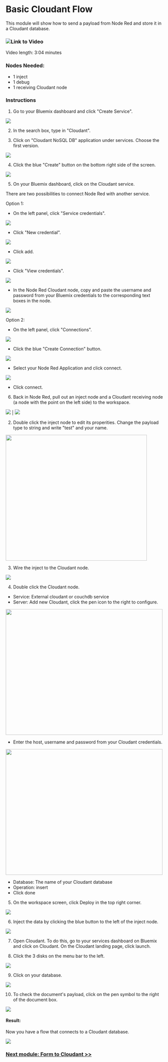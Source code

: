 # Basic Cloudant Flow

This module will show how to send a payload from Node Red and store it in a Cloudant database.

### ![Link to Video](https://youtu.be/Cds3ziauml4)

Video length: 3:04 minutes

### Nodes Needed:
- 1 inject
- 1 debug
- 1 receiving Cloudant node

### Instructions

1. Go to your Bluemix dashboard and click "Create Service". 

![](https://github.ibm.com/L-Gamerman/STSA-Weather-Demo/blob/master/README_screenshots/create_service.png)

2. In the search box, type in "Cloudant". 

3. Click on "Cloudant NoSQL DB" application under services. Choose the first version.

![](https://github.ibm.com/L-Gamerman/STSA-Weather-Demo/blob/master/README_screenshots/service_cloudant.png)

4. Click the blue "Create" button on the bottom right side of the screen. 

![](https://github.ibm.com/L-Gamerman/STSA-Weather-Demo/blob/master/README_screenshots/create_service2.png)

5. On your Bluemix dashboard, click on the Cloudant service. 

There are two possibilities to connect Node Red with another service. 

Option 1:

- On the left panel, click "Service credentials". 

![](https://github.ibm.com/L-Gamerman/STSA-Weather-Demo/blob/master/README_screenshots/service_cred.png)

- Click "New credential". 

<img src="../Chapter%201%20-%20Getting%20Started/Screenshots/new_cred.png">

- Click add. 

<img src="../Chapter%201%20-%20Getting%20Started/Screenshots/new_cloud_cred.png">

- Click "View credentials". 

![](https://github.ibm.com/L-Gamerman/STSA-Weather-Demo/blob/master/README_screenshots/view_credentials.png)

- In the Node Red Cloudant node, copy and paste the username and password from your Bluemix credentials to the corresponding text boxes in the node. 

![](../Chapter%201%20-%20Getting%20Started/Screenshots/creds.png)

Option 2: 

- On the left panel, click "Connections".

![](https://github.ibm.com/L-Gamerman/STSA-Weather-Demo/blob/master/README_screenshots/connections.png)

- Click the blue "Create Connection" button. 

![](https://github.ibm.com/L-Gamerman/STSA-Weather-Demo/blob/master/README_screenshots/create_connection.png)

- Select your Node Red Application and click connect.

![](https://github.ibm.com/L-Gamerman/STSA-Weather-Demo/blob/master/README_screenshots/select_app.png)

- Click connect. 

6. Back in Node Red, pull out an inject node and a Cloudant receiving node (a node with the point on the left side) to the workspace.

![](https://github.ibm.com/L-Gamerman/STSA-Weather-Demo/blob/master/README_screenshots/test_name.png)  |  ![](https://github.ibm.com/L-Gamerman/STSA-Weather-Demo/blob/master/README_screenshots/cloudant.png)

2. Double click the inject node to edit its properities. Change the payload type to string and write "test" and your name. 

<img src="https://github.ibm.com/L-Gamerman/STSA-Weather-Demo/blob/master/README_screenshots/test_edit.png" width="450" height="400" />

3. Wire the inject to the Cloudant node. 

![](https://github.ibm.com/L-Gamerman/STSA-Weather-Demo/blob/master/README_screenshots/flow.png)

4. Double click the Cloudant node. 
  - Service: External cloudant or couchdb service
  - Server: Add new Cloudant, click the pen icon to the right to configure. 
  
<img src="https://github.ibm.com/L-Gamerman/STSA-Weather-Demo/blob/master/README_screenshots/edit_cloud.png" width="500" height="400">

  - Enter the host, username and password from your Cloudant credentials. 

<img src="../Chapter%201%20-%20Getting%20Started/Screenshots/cloudant_edit2.png" width="500" height="400">

  - Database: The name of your Cloudant database
  - Operation: insert
  - Click done
  
5. On the workspace screen, click Deploy in the top right corner. 

![](https://github.ibm.com/L-Gamerman/STSA-Weather-Demo/blob/master/README_screenshots/deploy.png)

6. Inject the data by clicking the blue button to the left of the inject node. 

![](https://github.ibm.com/L-Gamerman/STSA-Weather-Demo/blob/master/README_screenshots/blue.png)

7. Open Cloudant. To do this, go to your services dashboard on Bluemix and click on Cloudant. On the Cloudant landing page, click launch. 

8. Click the 3 disks on the menu bar to the left.

  <img src="../Chapter%201%20-%20Getting%20Started/Screenshots/db_menu.png">
  

9. Click on your database. 

  <img src="../Chapter%201%20-%20Getting%20Started/Screenshots/nr_db.png">

10. To check the document's payload, click on the pen symbol to the right of the document box. 

  <img src="../Chapter%201%20-%20Getting%20Started/Screenshots/db_doc2.png">

#### Result:

Now you have a flow that connects to a Cloudant database. 

![](../Chapter%201%20-%20Getting%20Started/Screenshots/db_doc_result.png)

### [Next module: Form to Cloudant >>](../Chapter%206%20-%20Databases/2.%20Form%20to%20Cloudant)

